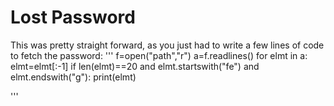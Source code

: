 # Lost Password
This was pretty straight forward, as you just had to write a few lines of code to fetch the password:
'''
 f=open("path","r")
 a=f.readlines()
 for elmt in a:
     elmt=elmt[:-1]
     if len(elmt)==20 and elmt.startswith("fe") and elmt.endswith("g"): 
         print(elmt)
         
'''


